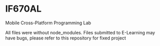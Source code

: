 # IF670AL
 Mobile Cross-Platform Programming Lab

All files were without node_modules.
Files submitted to E-Learning may have bugs, please refer to this repository for fixed project

